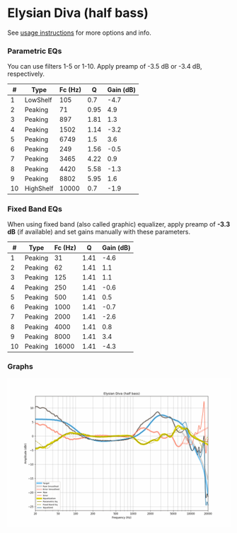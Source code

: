 # Elysian Diva (half bass)
See [usage instructions](https://github.com/jaakkopasanen/AutoEq#usage) for more options and info.

### Parametric EQs
You can use filters 1-5 or 1-10. Apply preamp of -3.5 dB or -3.4 dB, respectively.

|   # | Type      |   Fc (Hz) |    Q |   Gain (dB) |
|-----|-----------|-----------|------|-------------|
|   1 | LowShelf  |       105 | 0.7  |        -4.7 |
|   2 | Peaking   |        71 | 0.95 |         4.9 |
|   3 | Peaking   |       897 | 1.81 |         1.3 |
|   4 | Peaking   |      1502 | 1.14 |        -3.2 |
|   5 | Peaking   |      6749 | 1.5  |         3.6 |
|   6 | Peaking   |       249 | 1.56 |        -0.5 |
|   7 | Peaking   |      3465 | 4.22 |         0.9 |
|   8 | Peaking   |      4420 | 5.58 |        -1.3 |
|   9 | Peaking   |      8802 | 5.95 |         1.6 |
|  10 | HighShelf |     10000 | 0.7  |        -1.9 |

### Fixed Band EQs
When using fixed band (also called graphic) equalizer, apply preamp of **-3.3 dB** (if available) and set gains manually with these parameters.

|   # | Type    |   Fc (Hz) |    Q |   Gain (dB) |
|-----|---------|-----------|------|-------------|
|   1 | Peaking |        31 | 1.41 |        -4.6 |
|   2 | Peaking |        62 | 1.41 |         1.1 |
|   3 | Peaking |       125 | 1.41 |         1.1 |
|   4 | Peaking |       250 | 1.41 |        -0.6 |
|   5 | Peaking |       500 | 1.41 |         0.5 |
|   6 | Peaking |      1000 | 1.41 |        -0.7 |
|   7 | Peaking |      2000 | 1.41 |        -2.6 |
|   8 | Peaking |      4000 | 1.41 |         0.8 |
|   9 | Peaking |      8000 | 1.41 |         3.4 |
|  10 | Peaking |     16000 | 1.41 |        -4.3 |

### Graphs
![](./Elysian%20Diva%20(half%20bass).png)
